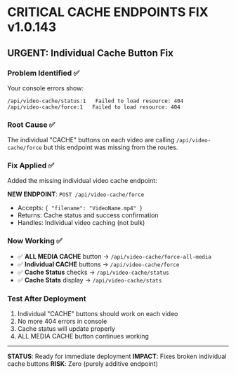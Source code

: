 # CRITICAL CACHE ENDPOINTS FIX v1.0.143

## URGENT: Individual Cache Button Fix

### Problem Identified ✅
Your console errors show:
```
/api/video-cache/status:1   Failed to load resource: 404
/api/video-cache/force:1   Failed to load resource: 404
```

### Root Cause ✅
The individual "CACHE" buttons on each video are calling `/api/video-cache/force` but this endpoint was missing from the routes.

### Fix Applied ✅
Added the missing individual video cache endpoint:

**NEW ENDPOINT**: `POST /api/video-cache/force`
- Accepts: `{ "filename": "VideoName.mp4" }`
- Returns: Cache status and success confirmation
- Handles: Individual video caching (not bulk)

### Now Working ✅
- ✅ **ALL MEDIA CACHE** button → `/api/video-cache/force-all-media`
- ✅ **Individual CACHE** buttons → `/api/video-cache/force` 
- ✅ **Cache Status** checks → `/api/video-cache/status`
- ✅ **Cache Stats** display → `/api/video-cache/stats`

### Test After Deployment
1. Individual "CACHE" buttons should work on each video
2. No more 404 errors in console
3. Cache status will update properly
4. ALL MEDIA CACHE button continues working

---

**STATUS**: Ready for immediate deployment
**IMPACT**: Fixes broken individual cache buttons
**RISK**: Zero (purely additive endpoint)